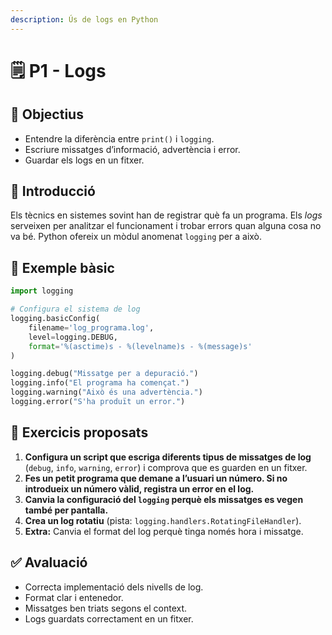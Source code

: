 ```yaml
---
description: Ús de logs en Python
---
```


# 🗒️ P1 - Logs

## 🎯 Objectius

* Entendre la diferència entre `print()` i `logging`.
* Escriure missatges d’informació, advertència i error.
* Guardar els logs en un fitxer.

## 📄 Introducció

Els tècnics en sistemes sovint han de registrar què fa un programa. Els _logs_ serveixen per analitzar el funcionament i trobar errors quan alguna cosa no va bé. Python ofereix un mòdul anomenat `logging` per a això.

## 🧪 Exemple bàsic

```python
import logging

# Configura el sistema de log
logging.basicConfig(
    filename='log_programa.log',
    level=logging.DEBUG,
    format='%(asctime)s - %(levelname)s - %(message)s'
)

logging.debug("Missatge per a depuració.")
logging.info("El programa ha començat.")
logging.warning("Això és una advertència.")
logging.error("S'ha produït un error.")
```

## 🔧 Exercicis proposats

1. **Configura un script que escriga diferents tipus de missatges de log** (`debug`, `info`, `warning`, `error`) i comprova que es guarden en un fitxer.
2. **Fes un petit programa que demane a l’usuari un número. Si no introdueix un número vàlid, registra un error en el log.**
3. **Canvia la configuració del `logging` perquè els missatges es vegen també per pantalla.**
4. **Crea un log rotatiu** (pista: `logging.handlers.RotatingFileHandler`).
5. **Extra:** Canvia el format del log perquè tinga només hora i missatge.

## ✅ Avaluació

* Correcta implementació dels nivells de log.
* Format clar i entenedor.
* Missatges ben triats segons el context.
* Logs guardats correctament en un fitxer.

